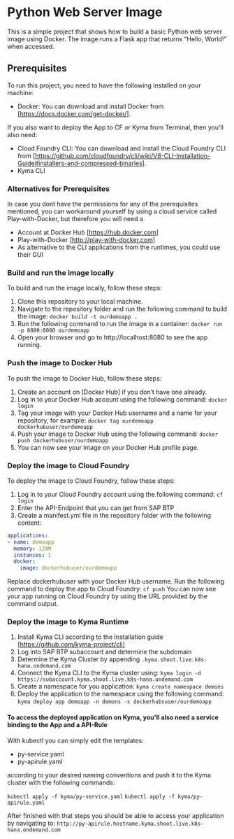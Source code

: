 # Python Web Server Image
This is a simple project that shows how to build a basic Python web server image using Docker. The image runs a Flask app that returns “Hello, World!” when accessed.

## Prerequisites
To run this project, you need to have the following installed on your machine:

- Docker: You can download and install Docker from [https://docs.docker.com/get-docker/].

If you also want to deploy the App to CF or Kyma from Terminal, then you'll also need:
- Cloud Foundry CLI: You can download and install the Cloud Foundry CLI from [https://github.com/cloudfoundry/cli/wiki/V8-CLI-Installation-Guide#installers-and-compressed-binaries].
- Kyma CLI
### Alternatives for Prerequisites
In case you dont have the permissions for any of the prerequisites mentioned, you can workaround yourself by using a cloud service called Play-with-Docker, but therefore you will need a 
- Account at Docker Hub [https://hub.docker.com]
- Play-with-Docker [http://play-with-docker.com] 
- As alternative to the CLI applications from the runtimes, you could use their GUI
### Build and run the image locally
To build and run the image locally, follow these steps:

1. Clone this repository to your local machine.
2. Navigate to the repository folder and run the following command to build the image:
```docker build -t ourdemoapp . ```
3. Run the following command to run the image in a container:
```docker run -p 8080:8080 ourdemoapp```
4. Open your browser and go to http://localhost:8080 to see the app running.

### Push the image to Docker Hub
To push the image to Docker Hub, follow these steps:

1. Create an account on [Docker Hub] if you don’t have one already.
2. Log in to your Docker Hub account using the following command:
```docker login```
3. Tag your image with your Docker Hub username and a name for your repository, for example:
```docker tag ourdemoapp dockerhubuser/ourdemoapp```
4. Push your image to Docker Hub using the following command:
```docker push dockerhubuser/ourdemoapp```
5. You can now see your image on your Docker Hub profile page.

### Deploy the image to Cloud Foundry
To deploy the image to Cloud Foundry, follow these steps:

1. Log in to your Cloud Foundry account using the following command:
```cf login```
2. Enter the API-Endpoint that you can get from SAP BTP
3. Create a manifest.yml file in the repository folder with the following content:
```yaml
applications:
- name: demoapp
  memory: 128M
  instances: 1
  docker:
    image: dockerhubuser/ourdemoapp
```

Replace dockerhubuser with your Docker Hub username.
Run the following command to deploy the app to Cloud Foundry:
```cf push```
You can now see your app running on Cloud Foundry by using the URL provided by the command output.

### Deploy the image to Kyma Runtime
1. Install Kyma CLI according to the Installation guide [https://github.com/kyma-project/cli]
2. Log into SAP BTP subaccount and determine the subdomain
3. Determine the Kyma Cluster by appending ```.kyma.shoot.live.k8s-hana.ondemand.com```
4. Connect the Kyma CLI to the Kyma cluster using:
```kyma login -d https://subaccount.kyma.shoot.live.k8s-hana.ondemand.com```
5. Create a namespace for you application:
```kyma create namespace demons```
6. Deploy the application to the namespace using the following command:
```kyma deploy app demoapp -n demons -s dockerhubsuser/ourdemoapp```
#### To access the deployed application on Kyma, you'll also need a service binding to the App and a API-Rule

With kubectl you can simply edit the templates:
- py-service.yaml
- py-apirule.yaml

according to your desired naming conventions and
push it to the Kyma cluster with the following commands:

```kubectl apply -f kyma/py-service.yaml```
```kubectl apply -f kyma/py-apirule.yaml```

After finished with that steps you should be able to access your application by navigating to:
```http://py-apirule.hostname.kyma.shoot.live.k8s-hana.ondemand.com``` 